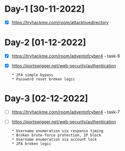 # Day-1 [30-11-2022]

- [x] https://tryhackme.com/room/attacktivedirectory 

# Day-2 [01-12-2022]

- [x]  https://tryhackme.com/room/adventofcyber4 - task-6
- [x]  https://portswigger.net/web-security/authentication

       * 2FA simple bypass
       * Password reset broken logic

# Day-3 [02-12-2022]


- [ ]  https://tryhackme.com/room/adventofcyber4 - task-7
- [ ]  https://portswigger.net/web-security/authentication

       * Username enumeration via response timing
       * Broken brute-force protection, IP block
       * Username enumeration via account lock
       * 2FA broken logic
